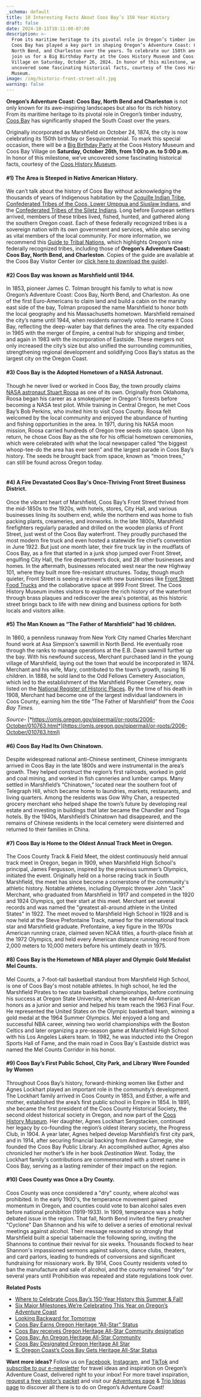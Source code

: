 ```yaml
---
_schema: default
title: 10 Interesting Facts About Coos Bay’s 150 Year History
draft: false
date: 2024-10-11T10:11:00-07:00
description: >-
  From its maritime heritage to its pivotal role in Oregon’s timber industry,
  Coos Bay has played a key part in shaping Oregon’s Adventure Coast: Coos Bay,
  North Bend, and Charleston over the years. To celebrate our 150th anniversary,
  join us for a Big Birthday Party at the Coos History Museum and Coos Bay
  Village on Saturday, October 26, 2024. In honor of this milestone, we’ve
  uncovered some fascinating historical facts, courtesy of the Coos History
  Museum.
image: /img/historic-front-street-alt.jpg
warning: false
---
```

**Oregon’s Adventure Coast: Coos Bay, North Bend and Charleston** is not only known for its awe-inspiring landscapes but also for its rich history. From its maritime heritage to its pivotal role in Oregon’s timber industry, [Coos Bay](https://www.oregonsadventurecoast.com/our-area-coos-bay/) has significantly shaped the South Coast over the years.

Originally incorporated as Marshfield on October 24, 1874, the city is now celebrating its 150th birthday or Sesquicentennial. To mark this special occasion, there will be a [Big Birthday Party](https://www.oregonsadventurecoast.com/event/celebrate-coos-bay-s-150th-birthday/) at the Coos History Museum and Coos Bay Village on **Saturday, October 26th, from 1:00 p.m. to 5:00 p.m.** In honor of this milestone, we’ve uncovered some fascinating historical facts, courtesy of the [Coos History Museum](https://cooshistory.org/).

#### **\#1) The Area is Steeped in Native American History.**

We can’t talk about the history of Coos Bay without acknowledging the thousands of years of Indigenous habitation by the [Coquille Indian Tribe](https://www.oregonsadventurecoast.com/tribal-heritage-coquilles/), [Confederated Tribes of the Coos, Lower Umpqua and Siuslaw Indians](https://www.oregonsadventurecoast.com/tribal-heritage-confederated/), and the [Confederated Tribes of the Siletz Indians](https://ctsi.nsn.us/). Long before European settlers arrived, members of these tribes lived, fished, hunted, and gathered along the southern Oregon coast. Each of these federally recognized tribes is a sovereign nation with its own government and services, while also serving as vital members of the local community. For more information, we recommend this [Guide to Tribal Nations,](https://traveloregon.com/places-to-go/tribal-nations/) which highlights Oregon’s nine federally recognized tribes, including those of **Oregon’s Adventure Coast: Coos Bay, North Bend, and Charleston**. Copies of the guide are available at the Coos Bay Visitor Center (or [click here to download the guide](https://issuu.com/traveloregon2019/docs/travelguidetooregonindiancountry)).

#### **\#2) Coos Bay was known as Marshfield until 1944.**

In 1853, pioneer James C. Tolman brought his family to what is now Oregon’s Adventure Coast: Coos Bay, North Bend, and Charleston. As one of the first Euro-Americans to claim land and build a cabin on the marshy east side of the bay, Tolman proposed the name Marshfield to honor both the local geography and his Massachusetts hometown. Marshfield remained the city’s name until 1944, when residents narrowly voted to rename it Coos Bay, reflecting the deep-water bay that defines the area. The city expanded in 1965 with the merger of Empire, a central hub for shipping and timber, and again in 1983 with the incorporation of Eastside. These mergers not only increased the city’s size but also unified the surrounding communities, strengthening regional development and solidifying Coos Bay’s status as the largest city on the Oregon Coast.

#### **\#3) Coos Bay is the Adopted Hometown of a NASA Astronaut.**

Though he never lived or worked in Coos Bay, the town proudly claims [NASA astronaut Stuart Roosa](https://www.nasa.gov/wp-content/uploads/2016/01/roosa_stuart.pdf) as one of its own. Originally from Oklahoma, Roosa began his career as a smokejumper in Oregon's forests before becoming a NASA test pilot. While training in Central Oregon, he met Coos Bay’s Bob Perkins, who invited him to visit Coos County. Roosa felt welcomed by the local community and enjoyed the abundance of hunting and fishing opportunities in the area. In 1971, during his NASA moon mission, Roosa carried hundreds of Oregon tree seeds into space. Upon his return, he chose Coos Bay as the site for his official hometown ceremonies, which were celebrated with what the local newspaper called “the biggest whoop-tee-do the area has ever seen” and the largest parade in Coos Bay’s history. The seeds he brought back from space, known as “moon trees,” can still be found across Oregon today.

#### <br>**\#4) A Fire Devastated Coos Bay's Once-Thriving Front Street Business District.**

Once the vibrant heart of Marshfield, Coos Bay’s Front Street thrived from the mid-1850s to the 1920s, with hotels, stores, City Hall, and various businesses lining its southern end, while the northern end was home to fish packing plants, creameries, and ironworks. In the late 1800s, Marshfield firefighters regularly paraded and drilled on the wooden planks of Front Street, just west of the Coos Bay waterfront. They proudly purchased the most modern fire truck and even hosted a statewide fire chief’s convention in June 1922. But just one month later, their fire truck lay in the mudflats of Coos Bay, as a fire that started in a junk shop jumped over Front Street, engulfing City Hall, the fire department’s dock, and 28 other businesses and homes. In the aftermath, businesses relocated west near the new Highway 101, where they built more fire-resistant structures. Today, though much quieter, Front Street is seeing a revival with new businesses like [Front Street Food Trucks](https://www.facebook.com/frontstreetfoodtrucks/) and the collaborative space at 999 Front Street. The Coos History Museum invites visitors to explore the rich history of the waterfront through brass plaques and rediscover the area's potential, as this historic street brings back to life with new dining and business options for both locals and visitors alike.

#### **\#5) The Man Known as “The Father of Marshfield” had 16 children.**

In 1860, a penniless runaway from New York City named Charles Merchant found work at Asa Simpson's sawmill in North Bend. He eventually rose through the ranks to manage operations at the E.B. Dean sawmill further up the bay. With his newfound success, Merchant purchased land in the young village of Marshfield, laying out the town that would be incorporated in 1874. Merchant and his wife, Mary, contributed to the town’s growth, raising 16 children. In 1888, he sold land to the Odd Fellows Cemetery Association, which led to the establishment of the Marshfield Pioneer Cemetery, now listed on the [National Register of Historic Places](https://www.nps.gov/subjects/nationalregister/index.htm). By the time of his death in 1908, Merchant had become one of the largest individual landowners in Coos County, earning him the title “The Father of Marshfield” from the *Coos Bay Times.*

*Source-* [*https://omls.oregon.gov/pipermail/or-roots/2006-October/010763.html*](https://omls.oregon.gov/pipermail/or-roots/2006-October/010763.html)

#### **\#6) Coos Bay Had Its Own Chinatown.**

Despite widespread national anti-Chinese sentiment, Chinese immigrants arrived in Coos Bay in the late 1800s and were instrumental in the area’s growth. They helped construct the region’s first railroads, worked in gold and coal mining, and worked in fish canneries and lumber camps. Many settled in Marshfield’s “Chinatown,” located near the southern foot of Telegraph Hill, which became home to laundries, markets, restaurants, and living quarters. Among the residents was Gow Why Chan, a respected grocery merchant who helped shape the town’s future by developing real estate and investing in buildings that later became the Chandler and Tioga hotels. By the 1940s, Marshfield’s Chinatown had disappeared, and the remains of Chinese residents in the local cemetery were disinterred and returned to their families in China.

#### **\#7) Coos Bay is Home to the Oldest Annual Track Meet in Oregon.**

The Coos County Track & Field Meet, the oldest continuously held annual track meet in Oregon, began in 1909, when Marshfield High School's principal, James Fergusson, inspired by the previous summer’s Olympics, initiated the event. Originally held on a horse racing track in South Marshfield, the meet has since become a cornerstone of the community's athletic history. Notable athletes, including Olympic thrower John "Jack" Merchant, who graduated from Marshfield in 1917 and competed in the 1920 and 1924 Olympics, got their start at this meet. Merchant set several records and was named the "greatest all-around athlete in the United States" in 1922. The meet moved to Marshfield High School in 1928 and is now held at the Steve Prefontaine Track, named for the international track star and Marshfield graduate. Prefontaine, a key figure in the 1970s American running craze, claimed seven NCAA titles, a fourth-place finish at the 1972 Olympics, and held every American distance running record from 2,000 meters to 10,000 meters before his untimely death in 1975.

#### **\#8) Coos Bay is the Hometown of NBA player and Olympic Gold Medalist Mel Counts.**

Mel Counts, a 7-foot-tall basketball standout from Marshfield High School, is one of Coos Bay's most notable athletes. In high school, he led the Marshfield Pirates to two state basketball championships, before continuing his success at Oregon State University, where he earned All-American honors as a junior and senior and helped his team reach the 1963 Final Four. He represented the United States on the Olympic basketball team, winning a gold medal at the 1964 Summer Olympics. Mel enjoyed a long and successful NBA career, winning two world championships with the Boston Celtics and later organizing a pre-season game at Marshfield High School with his Los Angeles Lakers team. In 1982, he was inducted into the Oregon Sports Hall of Fame, and the main road in Coos Bay's Eastside district was named the Mel Counts Corridor in his honor.

#### **\#9) Coos Bay’s First Public School, City Park, and Library Were Founded by Women**

Throughout Coos Bay’s history, forward-thinking women like Esther and Agnes Lockhart played an important role in the community’s development. The Lockhart family arrived in Coos County in 1853, and Esther, a wife and mother, established the area’s first public school in Empire in 1854. In 1891, she became the first president of the Coos County Historical Society, the second oldest historical society in Oregon, and now part of the [Coos History Museum](https://cooshistory.org/). Her daughter, Agnes Lockhart Sengstacken, continued her legacy by co-founding the region’s oldest literary society, the Progress Club, in 1904. A year later, Agnes helped develop Marshfield’s first city park, and in 1914, after securing financial backing from Andrew Carnegie, she founded the Coos Bay Public Library. An accomplished author, Agnes also chronicled her mother’s life in her book *Destination West*. Today, the Lockhart family's contributions are commemorated with a street name in Coos Bay, serving as a lasting reminder of their impact on the region.

#### **\#10) Coos County was Once a Dry County.**

Coos County was once considered a "dry" county, where alcohol was prohibited. In the early 1900's, the temperance movement gained momentum in Oregon, and counties could vote to ban alcohol sales even before national prohibition (1919-1933). In 1909, temperance was a hotly debated issue in the region. That fall, North Bend invited the fiery preacher "Cyclone" Dan Shannon and his wife to deliver a series of emotional revival meetings against alcohol. Their message resonated so strongly that Marshfield built a special tabernacle the following spring, inviting the Shannons to continue their revival for six weeks. Thousands flocked to hear Shannon's impassioned sermons against saloons, dance clubs, theaters, and card parlors, leading to hundreds of conversions and significant fundraising for missionary work. By 1914, Coos County residents voted to ban the manufacture and sale of alcohol, and the county remained "dry" for several years until Prohibition was repealed and state regulations took over.<br>

**Related Posts**

* [Where to Celebrate Coos Bay’s 150-Year History this Summer & Fall!](https://www.oregonsadventurecoast.com/blog/where-to-celebrate-coos-bay-s-150-year-history-this-summer-fall/)
* [Six Major Milestones We’re Celebrating This Year on Oregon’s Adventure Coast](https://www.oregonsadventurecoast.com/blog/new-blog-post/)
* [Looking Backward for Tomorrow](https://www.coosbayor.gov/Home/Components/News/News/1303/222)
* [Coos Bay Earns Oregon Heritage “All-Star” Status](https://www.oregonsadventurecoast.com/blog/coos-bay-earns-oregon-heritage-all-star-status/)
* [Coos Bay receives Oregon Heritage All-Star Community designation](https://apps.oregon.gov/oregon-newsroom/OR/OPRD/Posts/Post/Coos-Bay-receives-Oregon-Heritage-All-Star-Community-designation)
* [Coos Bay: An Oregon Heritage All-Star Community](https://industry.traveloregon.com/resources/news-detail/coos-bay-an-oregon-heritage-all-star-community/)
* [Coos Bay Designated Oregon Heritage All Star](https://www.coosbayor.gov/Home/Components/News/News/1091/222)
* [S. Oregon Coast’s Coos Bay Gets Heritage All-Star Status](https://www.beachconnection.net/news/coo-bay-heritage-all-star-status-historical-aspects.php)

**Want more ideas?** Follow us on [Facebook](https://www.facebook.com/OregonsAdventureCoast), [Instagram](https://www.instagram.com/travelcoosbay), and [TikTok](https://www.tiktok.com/@oregonsadventurecoast?lang=en) and [subscribe to our e-newsletter](http://eepurl.com/dhUxmX) for travel ideas and inspiration on Oregon’s Adventure Coast, delivered right to your inbox! For more travel inspiration, [request a free visitor’s packet](https://www.oregonsadventurecoast.com/contact/#contactform) and visit our [Adventures page](https://www.oregonsadventurecoast.com/adventures) & [Trip Ideas page](https://www.oregonsadventurecoast.com/tripideas) to discover all there is to do on Oregon’s Adventure Coast!

<br>

<br>